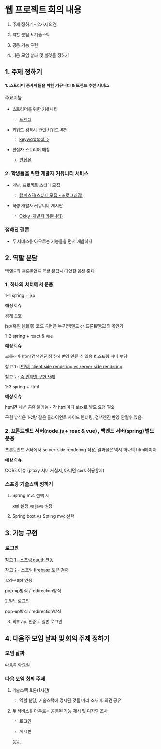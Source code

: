 # 웹 프로젝트 회의 내용

1. 주제 정하기 - 2가지 의견

2. 역할 분담 & 기술스택

3. 공통 기능 구현

4. 다음 모임 날짜 및 할것들 정하기

## 1. 주제 정하기

#### 1. 스트리머 종사자들을 위한 커뮤니티 & 트렌드 추천 서비스

#### 주요 기능
    
   - 스트리머를 위한 커뮤니티
   
        - [트게더](https://tgd.kr)
   
   - 키워드 검색시 관련 키워드 추천
    
        - [keywordtool.io](https://keywordtool.io/youtube)     
   
   - 편집자 스트리머 매칭
      
        - [편집몬](https://editmon.com/main/index.html)

### 2. 학생들을 위한 개발자 커뮤니티 서비스 

   - 개발, 프로젝트 스터디 모집
   
        - [캠퍼스픽(스터디 모집 - 프로그래밍)](https://www.campuspick.com/study/list?category1=4&category2=407)
   
   - 학생 개발자 커뮤니티 게시판

        - [Okky (개발자 커뮤니티)](https://okky.kr/)

### 정해진 결론

   - 두 서비스를 아우르는 기능들을 먼저 개발하자       
       
## 2. 역할 분담
    
백엔드와 프론트앤드 역할 분담시 다양한 옵션 존재

### 1. 하나의 서버에서 운용

1-1 spring + jsp

**예상 이슈**

경계 모호

jsp(혹은 템플릿) 코드 구현은 누구(백엔드 or 프론트엔드)의 몫인가


1-2 spring + react & vue

**예상 이슈**

크롤러가 html 검색엔진 점수에 반영 안될 수 있음 & 스프링 서버 부담

참고 1 : [[번역] client side rendering vs server side rendering](https://jongmin92.github.io/2017/06/06/JavaScript/client-side-rendering-vs-server-side-rendering/)

참고 2 : [줌 인터넷 구현 사례](https://zuminternet.github.io/ZUM-Pilot-vuejs/)

1-3 spring + html

**예상 이슈**

html간 세션 공유 불가능 - 각 html마다 ajax로 별도 요청 필요

구현 방식은 1-2랑 같은 클라이언트 사이드 렌더링, 검색엔진 반영 안될수 있음


### 2. 프론트앤드 서버(node.js + reac & vue) , 백앤드 서버(spring) 별도 운용

프론트앤드 서버에서 server-side rendering 적용, 결과물은 역시 하나의 html페이지

**예상 이슈**

CORS 이슈 (proxy 서버 거칠지, 아니면 cors 허용할지)


### 스프링 기술스택 정하기

1. Spring mvc 선택 시

    xml 설정 vs java 설정
    
2. Spring boot vs Spring mvc 선택

    
## 3. 기능 구현

### 로그인

[참고 1 - 스프링 oauth 연동](https://www.popit.kr/spring-security-oauth2-%EC%86%8C%EC%85%9C-%EC%9D%B8%EC%A6%9D/)

[참고 2 - 스프링 firebase 토큰 검증](https://firebase.google.com/docs/auth/admin/verify-id-tokens?hl=ko)

1.외부 api 인증
    
   pop-up방식 / redirection방식 

2.일반 로그인
    
   pop-up방식 / redirection방식
   
3. 외부 api 인증 + 일반 로그인


## 4. 다음주 모임 날짜 및 회의 주제 정하기

### 모임 날짜

다음주 화요일

### 다음 모임 회의 주제

1. 기술스택 토론(1시간)

    - 역할 분담, 기술스택에 명시된 것들 미리 조사 후 의견 공유
    
2. 두 서비스를 아우르는 공통된 기능 제시 및 디자인 조사
    
    - 로그인
    
    - 게시판
    
    등등..








